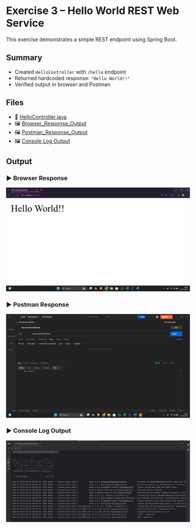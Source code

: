 # Exercise 3 – Hello World REST Web Service

This exercise demonstrates a simple REST endpoint using Spring Boot.

## Summary

- Created `HelloController` with `/hello` endpoint
- Returned hardcoded response: `"Hello World!!"`
- Verified output in browser and Postman

## Files

- 🔗 [HelloController.java](./spring-learn-rest/src/main/java/com/congnizant_dn/spring_learn_rest/controller/HelloController.java)
- 🖼️ [Browser_Response_Output](./Browser_Response_Output.png)
- 🖼️ [Postman_Response_Output](./Postman_Response_Output.png)
- 🖼️ [Console Log Output](./Console_Log_Output.png)

## Output

### ▶️ Browser Response

![Hello Response - Browser](./Browser_Response_Output.png)

### ▶️ Postman Response

![Hello Response - Postman](./Postman_Response_Output.png)

### ▶️ Console Log Output

![Hello Response - Console](./Console_Log_Output.png)

